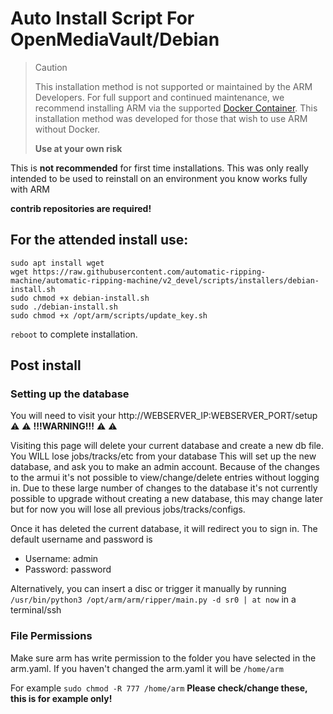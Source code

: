 # Auto Install Script For OpenMediaVault/Debian

> > [!CAUTION]
> This installation method is not supported or maintained by the ARM Developers.
> For full support and continued maintenance,
> we recommend installing ARM via the supported [Docker Container](https://github.com/automatic-ripping-machine/automatic-ripping-machine/wiki/docker).
> This installation method was developed for those that wish to use ARM without Docker.
>
> **Use at your own risk**

This is **not recommended** for first time installations. This was only really intended to be used to reinstall on an environment you know works fully with ARM

**contrib repositories are required!**

## For the attended install use:
 ```
sudo apt install wget
wget https://raw.githubusercontent.com/automatic-ripping-machine/automatic-ripping-machine/v2_devel/scripts/installers/debian-install.sh
sudo chmod +x debian-install.sh
sudo ./debian-install.sh
sudo chmod +x /opt/arm/scripts/update_key.sh
 ```
 ```reboot``` 
 to complete installation.


## Post install

### Setting up the database
You will need to visit your http://WEBSERVER_IP:WEBSERVER_PORT/setup  
							&#x26A0; &#x26A0; **!!!WARNING!!!** &#x26A0; &#x26A0;  					

Visiting this page will delete your current database and create a new db file. You WILL lose jobs/tracks/etc from your database
This will set up the new database, and ask you to make an admin account. Because of the changes to the armui it's not possible to view/change/delete entries without logging in. 
Due to these large number of changes to the database it's not currently possible to upgrade without creating a new database, this may change later
but for now you will lose all previous jobs/tracks/configs.

Once it has deleted the current database, it will redirect you to sign in. The default username and password is

- Username: admin 
- Password: password


Alternatively, you can insert a disc or trigger it manually by running 
`/usr/bin/python3 /opt/arm/arm/ripper/main.py -d sr0 | at now` in a terminal/ssh

### File Permissions 

Make sure arm has write permission to the folder you have selected in the arm.yaml. If you haven't changed the arm.yaml it will be `/home/arm`

For example `sudo chmod -R 777 /home/arm` **Please check/change these, this is for example only!**